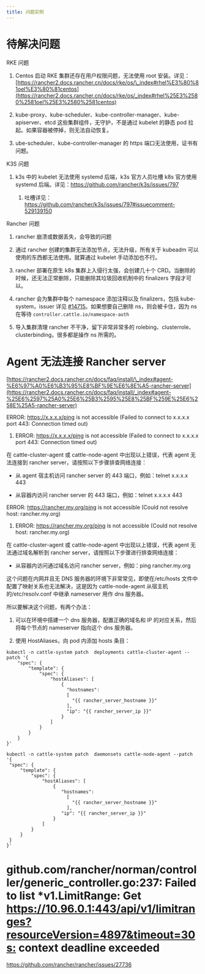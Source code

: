 ```yaml
---
title: 问题实例
---
```


# 待解决问题

RKE 问题

1. Centos 启动 RKE 集群还存在用户权限问题，无法使用 root 安装。详见：[https://rancher2.docs.rancher.cn/docs/rke/os/\_index#rhel%E3%80%81oel%E3%80%81centos](https://rancher2.docs.rancher.cn/docs/rke/os/_index#rhel%25E3%2580%2581oel%25E3%2580%2581centos)

2. kube-proxy、kube-scheduler、kube-controller-manager、kube-apiserver、etcd 这些集群组件，无守护，不是通过 kubelet 的静态 pod 拉起。如果容器被停掉，则无法自动恢复。

3. ube-scheduler、kube-controller-manager 的 https 端口无法使用，证书有问题。

K3S 问题

1. k3s 中的 kubelet 无法使用 systemd 后端，k3s 官方人员吐槽 k8s 官方使用 systemd 后端。详见：<https://github.com/rancher/k3s/issues/797>

   1. 吐槽详见：<https://github.com/rancher/k3s/issues/797#issuecomment-529139150>

Rancher 问题

1. rancher 崩溃或数据丢失，会导致的问题

2. 通过 rancher 创建的集群无法添加节点，无法升级，所有关于 kubeadm 可以使用的东西都无法使用。就算通过 kubelet 手动添加也不行。

3. rancher 部署在原生 k8s 集群上入侵行太强，会创建几十个 CRD。当删除的时候，还无法正常删除，只能删除其垃圾回收机制中的 finalizers 字段才可以。
4. rancher 会为集群中每个 namespace 添加注释以及 finalizers，包括 kube-system，issuer 详见 [#14715](https://github.com/rancher/rancher/issues/14715)。如果想要自己删除 ns，则会被卡住，因为 ns 在等待 `controller.cattle.io/namespace-auth`
5. 导入集群清理 rancher 不干净，留下非常非常多的 rolebing、clusterrole、clusterbinding，很多都是操作 ns 所需的。

# Agent 无法连接 Rancher server

[https://rancher2.docs.rancher.cn/docs/faq/install/\_index#agent-%E6%97%A0%E6%B3%95%E8%BF%9E%E6%8E%A5-rancher-server](https://rancher2.docs.rancher.cn/docs/faq/install/_index#agent-%25E6%2597%25A0%25E6%25B3%2595%25E8%25BF%259E%25E6%258E%25A5-rancher-server)

ERROR: <https://x.x.x.x/ping> is not accessible (Failed to connect to x.x.x.x port 443: Connection timed out)

1. ERROR: https://x.x.x.x/ping is not accessible (Failed to connect to x.x.x.x port 443: Connection timed out)

在 cattle-cluster-agent 或 cattle-node-agent 中出现以上错误，代表 agent 无法连接到 rancher server，请按照以下步骤排查网络连接：

- 从 agent 宿主机访问 rancher server 的 443 端口，例如：telnet x.x.x.x 443

- 从容器内访问 rancher server 的 443 端口，例如：telnet x.x.x.x 443

ERROR: <https://rancher.my.org/ping> is not accessible (Could not resolve host: rancher.my.org)

1. ERROR: https://rancher.my.org/ping is not accessible (Could not resolve host: rancher.my.org)

在 cattle-cluster-agent 或 cattle-node-agent 中出现以上错误，代表 agent 无法通过域名解析到 rancher server，请按照以下步骤进行排查网络连接：

- 从容器内访问通过域名访问 rancher server，例如：ping rancher.my.org

这个问题在内网并且无 DNS 服务器的环境下非常常见，即使在/etc/hosts 文件中配置了映射关系也无法解决，这是因为 cattle-node-agent 从宿主机的/etc/resolv.conf 中继承 nameserver 用作 dns 服务器。

所以要解决这个问题，有两个办法：

1. 可以在环境中搭建一个 dns 服务器，配置正确的域名和 IP 的对应关系，然后将每个节点的 nameserver 指向这个 dns 服务器。

2. 使用 HostAliases，向 pod 内添加 hosts 条目：

<!---->

    kubectl -n cattle-system patch  deployments cattle-cluster-agent --patch '{
        "spec": {
            "template": {
                "spec": {
                    "hostAliases": [
                        {
                          "hostnames":
                          [
                            "{{ rancher_server_hostname }}"
                          ],
                          "ip": "{{ rancher_server_ip }}"
                        }
                    ]
                }
            }
        }
    }'

<!---->

    kubectl -n cattle-system patch  daemonsets cattle-node-agent --patch '{
     "spec": {
         "template": {
             "spec": {
                 "hostAliases": [
                     {
                        "hostnames":
                          [
                            "{{ rancher_server_hostname }}"
                          ],
                        "ip": "{{ rancher_server_ip }}"
                     }
                 ]
             }
         }
     }
    }'

# github.com/rancher/norman/controller/generic_controller.go:237: Failed to list \*v1.LimitRange: Get <https://10.96.0.1:443/api/v1/limitranges?resourceVersion=4897&timeout=30s:> context deadline exceeded

<https://github.com/rancher/rancher/issues/27736>
